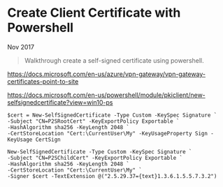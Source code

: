 # Create Client Certificate with Powershell

Nov 2017

> Walkthrough create a self-signed certificate using powershell.

https://docs.microsoft.com/en-us/azure/vpn-gateway/vpn-gateway-certificates-point-to-site

https://docs.microsoft.com/en-us/powershell/module/pkiclient/new-selfsignedcertificate?view=win10-ps 

```
$cert = New-SelfSignedCertificate -Type Custom -KeySpec Signature `
-Subject "CN=P2SRootCert" -KeyExportPolicy Exportable `
-HashAlgorithm sha256 -KeyLength 2048 `
-CertStoreLocation "Cert:\CurrentUser\My" -KeyUsageProperty Sign -KeyUsage CertSign

New-SelfSignedCertificate -Type Custom -KeySpec Signature `
-Subject "CN=P2SChildCert" -KeyExportPolicy Exportable `
-HashAlgorithm sha256 -KeyLength 2048 `
-CertStoreLocation "Cert:\CurrentUser\My" `
-Signer $cert -TextExtension @("2.5.29.37={text}1.3.6.1.5.5.7.3.2")
```